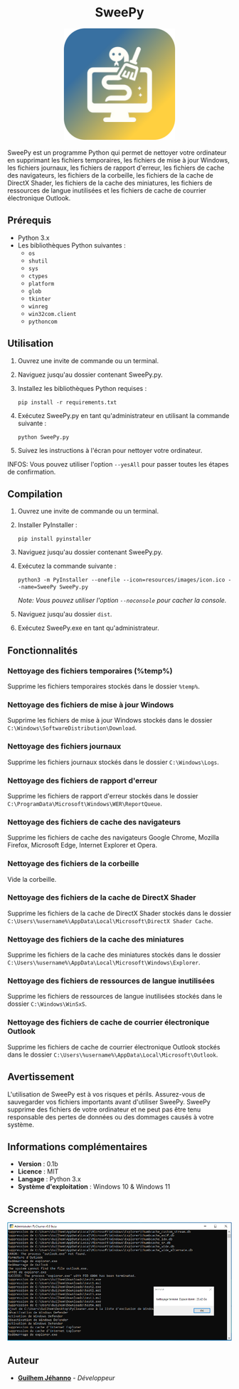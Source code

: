 <div align="center"><H1>SweePy</H1></div>

<div align="center"><img src="resources/images/SweePy.png" width=250></div>
</br>
SweePy est un programme Python qui permet de nettoyer votre ordinateur en supprimant les fichiers temporaires, les fichiers de mise à jour Windows, les fichiers journaux, les fichiers de rapport d'erreur, les fichiers de cache des navigateurs, les fichiers de la corbeille, les fichiers de la cache de DirectX Shader, les fichiers de la cache des miniatures, les fichiers de ressources de langue inutilisées et les fichiers de cache de courrier électronique Outlook.

## Prérequis

- Python 3.x
- Les bibliothèques Python suivantes :
  - `os`
  - `shutil`
  - `sys`
  - `ctypes`
  - `platform`
  - `glob`
  - `tkinter`
  - `winreg`
  - `win32com.client`
  - `pythoncom`

## Utilisation

1. Ouvrez une invite de commande ou un terminal.
2. Naviguez jusqu'au dossier contenant SweePy.py.
3. Installez les bibliothèques Python requises :

   ```
   pip install -r requirements.txt
   ```
4. Exécutez SweePy.py en tant qu'administrateur en utilisant la commande suivante :

   ```
   python SweePy.py
   ```

5. Suivez les instructions à l'écran pour nettoyer votre ordinateur.

INFOS: Vous pouvez utiliser l'option `--yesAll` pour passer toutes les étapes de confirmation.

## Compilation

1. Ouvrez une invite de commande ou un terminal.
2. Installer PyInstaller :

   ```
   pip install pyinstaller
   ```
3. Naviguez jusqu'au dossier contenant SweePy.py.
4. Exécutez la commande suivante :

   ```
   python3 -m PyInstaller --onefile --icon=resources/images/icon.ico --name=SweePy SweePy.py
   ```
   *Note: Vous pouvez utiliser l'option `--noconsole` pour cacher la console.*

5. Naviguez jusqu'au dossier `dist`.
6. Exécutez SweePy.exe en tant qu'administrateur.

## Fonctionnalités

### Nettoyage des fichiers temporaires (%temp%)

Supprime les fichiers temporaires stockés dans le dossier `%temp%`.

### Nettoyage des fichiers de mise à jour Windows

Supprime les fichiers de mise à jour Windows stockés dans le dossier `C:\Windows\SoftwareDistribution\Download`.

### Nettoyage des fichiers journaux

Supprime les fichiers journaux stockés dans le dossier `C:\Windows\Logs`.

### Nettoyage des fichiers de rapport d'erreur

Supprime les fichiers de rapport d'erreur stockés dans le dossier `C:\ProgramData\Microsoft\Windows\WER\ReportQueue`.

### Nettoyage des fichiers de cache des navigateurs

Supprime les fichiers de cache des navigateurs Google Chrome, Mozilla Firefox, Microsoft Edge, Internet Explorer et Opera.

### Nettoyage des fichiers de la corbeille

Vide la corbeille.

### Nettoyage des fichiers de la cache de DirectX Shader

Supprime les fichiers de la cache de DirectX Shader stockés dans le dossier `C:\Users\%username%\AppData\Local\Microsoft\DirectX Shader Cache`.

### Nettoyage des fichiers de la cache des miniatures

Supprime les fichiers de la cache des miniatures stockés dans le dossier `C:\Users\%username%\AppData\Local\Microsoft\Windows\Explorer`.

### Nettoyage des fichiers de ressources de langue inutilisées

Supprime les fichiers de ressources de langue inutilisées stockés dans le dossier `C:\Windows\WinSxS`.

### Nettoyage des fichiers de cache de courrier électronique Outlook

Supprime les fichiers de cache de courrier électronique Outlook stockés dans le dossier `C:\Users\%username%\AppData\Local\Microsoft\Outlook`.

## Avertissement

L'utilisation de SweePy est à vos risques et périls. Assurez-vous de sauvegarder vos fichiers importants avant d'utiliser SweePy. SweePy supprime des fichiers de votre ordinateur et ne peut pas être tenu responsable des pertes de données ou des dommages causés à votre système.

## Informations complémentaires

- **Version** : 0.1b
- **Licence** : MIT
- **Langage** : Python 3.x
- **Système d'exploitation** : Windows 10 & Windows 11

## Screenshots

<div align="center"><img src="resources/images/screen.png"></div>

## Auteur

- **[Guilhem Jéhanno](https://github.com/0xGuigui/)** - *Développeur*
